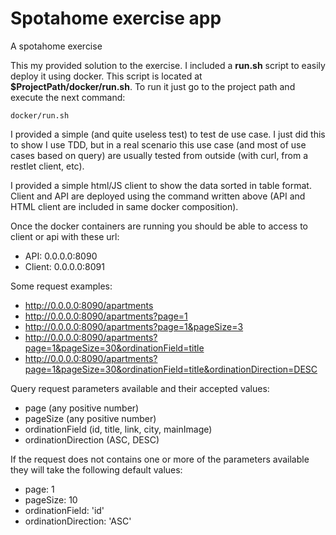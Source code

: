 # Spotahome exercise app
A spotahome exercise

This my provided solution to the exercise. I included a __run.sh__ script to easily deploy it using docker. This script is located at __$ProjectPath/docker/run.sh__. To run it just go to the project path and execute the next command:

```
docker/run.sh
```

I provided a simple (and quite useless test) to test de use case. I just did this to show I use TDD, but in a real scenario this use case (and most of use cases based on query) are usually tested from outside (with curl, from a restlet client, etc). 

I provided a simple html/JS client to show the data sorted in table format. Client and API are deployed using the command written above (API and HTML client are included in same docker composition).

Once the docker containers are running you should be able to access to client or api with these url:

- API: 0.0.0.0:8090
- Client: 0.0.0.0:8091

Some request examples:
- http://0.0.0.0:8090/apartments
- http://0.0.0.0:8090/apartments?page=1
- http://0.0.0.0:8090/apartments?page=1&pageSize=3
- http://0.0.0.0:8090/apartments?page=1&pageSize=30&ordinationField=title
- http://0.0.0.0:8090/apartments?page=1&pageSize=30&ordinationField=title&ordinationDirection=DESC

Query request parameters available and their accepted values:
- page (any positive number)
- pageSize (any positive number)
- ordinationField (id, title, link, city, mainImage) 
- ordinationDirection (ASC, DESC)

If the request does not contains one or more of the parameters available they will take the following default values:
- page: 1
- pageSize: 10
- ordinationField: 'id'
- ordinationDirection: 'ASC'
